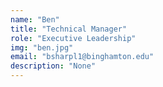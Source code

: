 ```yaml
---
name: "Ben"
title: "Technical Manager"
role: "Executive Leadership"
img: "ben.jpg"
email: "bsharpl1@binghamton.edu"
description: "None"
---
```

